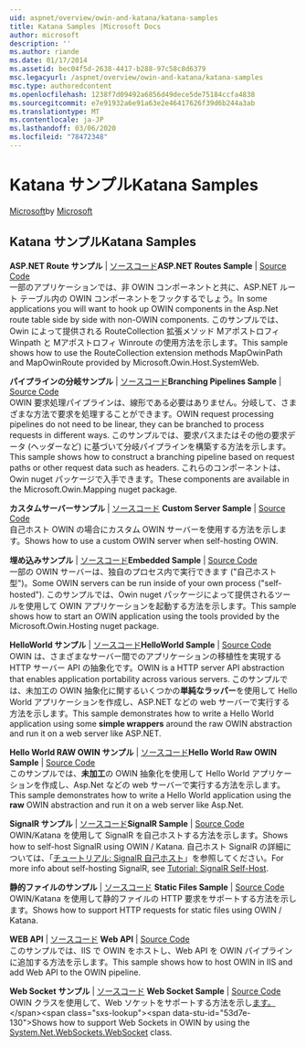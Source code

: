 ```yaml
---
uid: aspnet/overview/owin-and-katana/katana-samples
title: Katana Samples |Microsoft Docs
author: microsoft
description: ''
ms.author: riande
ms.date: 01/17/2014
ms.assetid: bec04f5d-2638-4417-b288-97c58c8d6379
msc.legacyurl: /aspnet/overview/owin-and-katana/katana-samples
msc.type: authoredcontent
ms.openlocfilehash: 1238f7d09492a6856d49dece5de75184ccfa4838
ms.sourcegitcommit: e7e91932a6e91a63e2e46417626f39d6b244a3ab
ms.translationtype: MT
ms.contentlocale: ja-JP
ms.lasthandoff: 03/06/2020
ms.locfileid: "78472348"
---
```

# <a name="katana-samples"></a><span data-ttu-id="53d7e-102">Katana サンプル</span><span class="sxs-lookup"><span data-stu-id="53d7e-102">Katana Samples</span></span>

<span data-ttu-id="53d7e-103">[Microsoft](https://github.com/microsoft)</span><span class="sxs-lookup"><span data-stu-id="53d7e-103">by [Microsoft](https://github.com/microsoft)</span></span>

## <a name="katana-samples"></a><span data-ttu-id="53d7e-104">Katana サンプル</span><span class="sxs-lookup"><span data-stu-id="53d7e-104">Katana Samples</span></span>

<span data-ttu-id="53d7e-105">**ASP.NET Route サンプル** | [ソースコード](https://github.com/aspnet/samples/tree/master/samples/aspnet/Katana/AspNetRoutes)</span><span class="sxs-lookup"><span data-stu-id="53d7e-105">**ASP.NET Routes Sample** | [Source Code](https://github.com/aspnet/samples/tree/master/samples/aspnet/Katana/AspNetRoutes)</span></span>  
<span data-ttu-id="53d7e-106">一部のアプリケーションでは、非 OWIN コンポーネントと共に、ASP.NET ルート テーブル内の OWIN コンポーネントをフックするでしょう。</span><span class="sxs-lookup"><span data-stu-id="53d7e-106">In some applications you will want to hook up OWIN components in the Asp.Net route table side by side with non-OWIN components.</span></span> <span data-ttu-id="53d7e-107">このサンプルでは、Owin によって提供される RouteCollection 拡張メソッド Mアポストロフィ Winpath と Mアポストロフィ Winroute の使用方法を示します。</span><span class="sxs-lookup"><span data-stu-id="53d7e-107">This sample shows how to use the RouteCollection extension methods MapOwinPath and MapOwinRoute provided by Microsoft.Owin.Host.SystemWeb.</span></span>

<span data-ttu-id="53d7e-108">**パイプラインの分岐サンプル** | [ソースコード](https://github.com/aspnet/samples/tree/master/samples/aspnet/Katana/BranchingPipelines)</span><span class="sxs-lookup"><span data-stu-id="53d7e-108">**Branching Pipelines Sample** | [Source Code](https://github.com/aspnet/samples/tree/master/samples/aspnet/Katana/BranchingPipelines)</span></span>  
<span data-ttu-id="53d7e-109">OWIN 要求処理パイプラインは、線形である必要はありません。分岐して、さまざまな方法で要求を処理することができます。</span><span class="sxs-lookup"><span data-stu-id="53d7e-109">OWIN request processing pipelines do not need to be linear, they can be branched to process requests in different ways.</span></span> <span data-ttu-id="53d7e-110">このサンプルでは、要求パスまたはその他の要求データ (ヘッダーなど) に基づいて分岐パイプラインを構築する方法を示します。</span><span class="sxs-lookup"><span data-stu-id="53d7e-110">This sample shows how to construct a branching pipeline based on request paths or other request data such as headers.</span></span> <span data-ttu-id="53d7e-111">これらのコンポーネントは、Owin nuget パッケージで入手できます。</span><span class="sxs-lookup"><span data-stu-id="53d7e-111">These components are available in the Microsoft.Owin.Mapping nuget package.</span></span>

<span data-ttu-id="53d7e-112">**カスタムサーバーサンプル** | [ソースコード](https://github.com/aspnet/samples/tree/master/samples/aspnet/Katana/CustomServer) </span><span class="sxs-lookup"><span data-stu-id="53d7e-112">**Custom Server Sample** | [Source Code](https://github.com/aspnet/samples/tree/master/samples/aspnet/Katana/CustomServer) </span></span>  
<span data-ttu-id="53d7e-113">自己ホスト OWIN の場合にカスタム OWIN サーバーを使用する方法を示します。</span><span class="sxs-lookup"><span data-stu-id="53d7e-113">Shows how to use a custom OWIN server when self-hosting OWIN.</span></span>

<span data-ttu-id="53d7e-114">**埋め込みサンプル** | [ソースコード](https://github.com/aspnet/samples/tree/master/samples/aspnet/Katana/Embedded)</span><span class="sxs-lookup"><span data-stu-id="53d7e-114">**Embedded Sample** | [Source Code](https://github.com/aspnet/samples/tree/master/samples/aspnet/Katana/Embedded)</span></span>  
<span data-ttu-id="53d7e-115">一部の OWIN サーバーは、独自のプロセス内で実行できます (&quot;自己ホスト型&quot;)。</span><span class="sxs-lookup"><span data-stu-id="53d7e-115">Some OWIN servers can be run inside of your own process (&quot;self-hosted&quot;).</span></span> <span data-ttu-id="53d7e-116">このサンプルでは、Owin nuget パッケージによって提供されるツールを使用して OWIN アプリケーションを起動する方法を示します。</span><span class="sxs-lookup"><span data-stu-id="53d7e-116">This sample shows how to start an OWIN application using the tools provided by the Microsoft.Owin.Hosting nuget package.</span></span>

<span data-ttu-id="53d7e-117">**HelloWorld サンプル** | [ソースコード](https://github.com/aspnet/samples/tree/master/samples/aspnet/Katana/HelloWorld)</span><span class="sxs-lookup"><span data-stu-id="53d7e-117">**HelloWorld Sample** | [Source Code](https://github.com/aspnet/samples/tree/master/samples/aspnet/Katana/HelloWorld)</span></span>  
<span data-ttu-id="53d7e-118">OWIN は、さまざまなサーバー間でのアプリケーションの移植性を実現する HTTP サーバー API の抽象化です。</span><span class="sxs-lookup"><span data-stu-id="53d7e-118">OWIN is a HTTP server API abstraction that enables application portability across various servers.</span></span> <span data-ttu-id="53d7e-119">このサンプルでは、未加工の OWIN 抽象化に関するいくつかの**単純なラッパー**を使用して Hello World アプリケーションを作成し、ASP.NET などの web サーバーで実行する方法を示します。</span><span class="sxs-lookup"><span data-stu-id="53d7e-119">This sample demonstrates how to write a Hello World application using some **simple wrappers** around the raw OWIN abstraction and run it on a web server like ASP.NET.</span></span>

<span data-ttu-id="53d7e-120">**Hello World RAW OWIN サンプル** | [ソースコード](https://github.com/aspnet/samples/tree/master/samples/aspnet/Katana/HelloWorldRawOwin)</span><span class="sxs-lookup"><span data-stu-id="53d7e-120">**Hello World Raw OWIN Sample** | [Source Code](https://github.com/aspnet/samples/tree/master/samples/aspnet/Katana/HelloWorldRawOwin)</span></span>  
<span data-ttu-id="53d7e-121">このサンプルでは、**未加工**の OWIN 抽象化を使用して Hello World アプリケーションを作成し、Asp.Net などの web サーバーで実行する方法を示します。</span><span class="sxs-lookup"><span data-stu-id="53d7e-121">This sample demonstrates how to write a Hello World application using the **raw** OWIN abstraction and run it on a web server like Asp.Net.</span></span>

<span data-ttu-id="53d7e-122">**SignalR サンプル** | [ソースコード](https://github.com/aspnet/samples/tree/master/samples/aspnet/Katana/SignalR)</span><span class="sxs-lookup"><span data-stu-id="53d7e-122">**SignalR Sample** | [Source Code](https://github.com/aspnet/samples/tree/master/samples/aspnet/Katana/SignalR)</span></span>  
<span data-ttu-id="53d7e-123">OWIN/Katana を使用して SignalR を自己ホストする方法を示します。</span><span class="sxs-lookup"><span data-stu-id="53d7e-123">Shows how to self-host SignalR using OWIN / Katana.</span></span> <span data-ttu-id="53d7e-124">自己ホスト SignalR の詳細については、「[チュートリアル: SignalR 自己ホスト](../../../signalr/overview/deployment/tutorial-signalr-self-host.md)」を参照してください。</span><span class="sxs-lookup"><span data-stu-id="53d7e-124">For more info about self-hosting SignalR, see [Tutorial: SignalR Self-Host](../../../signalr/overview/deployment/tutorial-signalr-self-host.md).</span></span>

<span data-ttu-id="53d7e-125">**静的ファイルのサンプル** | [ソースコード](https://github.com/aspnet/samples/tree/master/samples/aspnet/Katana/StaticFilesSample) </span><span class="sxs-lookup"><span data-stu-id="53d7e-125">**Static Files Sample** | [Source Code](https://github.com/aspnet/samples/tree/master/samples/aspnet/Katana/StaticFilesSample) </span></span>  
<span data-ttu-id="53d7e-126">OWIN/Katana を使用して静的ファイルの HTTP 要求をサポートする方法を示します。</span><span class="sxs-lookup"><span data-stu-id="53d7e-126">Shows how to support HTTP requests for static files using OWIN / Katana.</span></span>

<span data-ttu-id="53d7e-127">**WEB API** | [ソースコード](https://github.com/aspnet/samples/tree/master/samples/aspnet/Katana/WebApi) </span><span class="sxs-lookup"><span data-stu-id="53d7e-127">**Web API** | [Source Code](https://github.com/aspnet/samples/tree/master/samples/aspnet/Katana/WebApi) </span></span>  
<span data-ttu-id="53d7e-128">このサンプルでは、IIS で OWIN をホストし、Web API を OWIN パイプラインに追加する方法を示します。</span><span class="sxs-lookup"><span data-stu-id="53d7e-128">This sample shows how to host OWIN in IIS and add Web API to the OWIN pipeline.</span></span>

<span data-ttu-id="53d7e-129">**Web Socket サンプル** | [ソースコード](https://github.com/aspnet/samples/tree/master/samples/aspnet/Katana/WebSocketSample) </span><span class="sxs-lookup"><span data-stu-id="53d7e-129">**Web Socket Sample** | [Source Code](https://github.com/aspnet/samples/tree/master/samples/aspnet/Katana/WebSocketSample) </span></span>  
<span data-ttu-id="53d7e-130">OWIN クラスを使用して、Web ソケットをサポートする方法を示し[ます。](https://msdn.microsoft.com/library/system.net.websockets.websocket(v=vs.110).aspx)</span><span class="sxs-lookup"><span data-stu-id="53d7e-130">Shows how to support Web Sockets in OWIN by using the [System.Net.WebSockets.WebSocket](https://msdn.microsoft.com/library/system.net.websockets.websocket(v=vs.110).aspx) class.</span></span>
